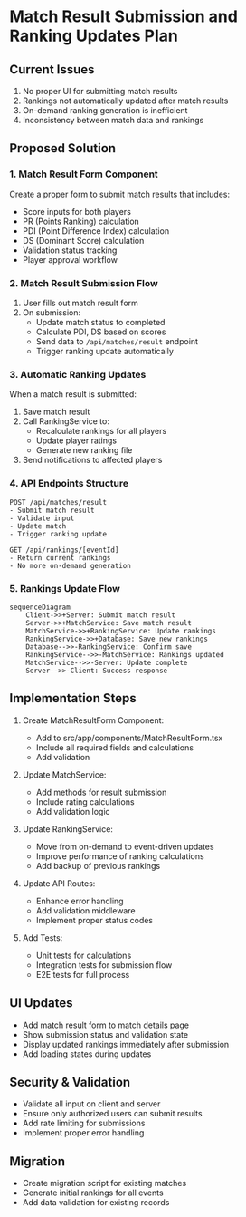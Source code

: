 # Match Result Submission and Ranking Updates Plan

## Current Issues
1. No proper UI for submitting match results
2. Rankings not automatically updated after match results
3. On-demand ranking generation is inefficient
4. Inconsistency between match data and rankings

## Proposed Solution

### 1. Match Result Form Component
Create a proper form to submit match results that includes:
- Score inputs for both players
- PR (Points Ranking) calculation
- PDI (Point Difference Index) calculation 
- DS (Dominant Score) calculation
- Validation status tracking
- Player approval workflow

### 2. Match Result Submission Flow
1. User fills out match result form
2. On submission:
   - Update match status to completed
   - Calculate PDI, DS based on scores
   - Send data to `/api/matches/result` endpoint
   - Trigger ranking update automatically

### 3. Automatic Ranking Updates
When a match result is submitted:
1. Save match result
2. Call RankingService to:
   - Recalculate rankings for all players
   - Update player ratings
   - Generate new ranking file
3. Send notifications to affected players

### 4. API Endpoints Structure
```
POST /api/matches/result
- Submit match result
- Validate input
- Update match
- Trigger ranking update

GET /api/rankings/[eventId]
- Return current rankings
- No more on-demand generation
```

### 5. Rankings Update Flow
```mermaid
sequenceDiagram
    Client->>+Server: Submit match result
    Server->>+MatchService: Save match result
    MatchService->>+RankingService: Update rankings
    RankingService->>+Database: Save new rankings
    Database-->>-RankingService: Confirm save
    RankingService-->>-MatchService: Rankings updated
    MatchService-->>-Server: Update complete
    Server-->>-Client: Success response
```

## Implementation Steps

1. Create MatchResultForm Component:
   - Add to src/app/components/MatchResultForm.tsx
   - Include all required fields and calculations
   - Add validation

2. Update MatchService:
   - Add methods for result submission
   - Include rating calculations
   - Add validation logic

3. Update RankingService:
   - Move from on-demand to event-driven updates
   - Improve performance of ranking calculations
   - Add backup of previous rankings

4. Update API Routes:
   - Enhance error handling
   - Add validation middleware
   - Implement proper status codes

5. Add Tests:
   - Unit tests for calculations
   - Integration tests for submission flow
   - E2E tests for full process

## UI Updates
- Add match result form to match details page
- Show submission status and validation state
- Display updated rankings immediately after submission
- Add loading states during updates

## Security & Validation
- Validate all input on client and server
- Ensure only authorized users can submit results
- Add rate limiting for submissions
- Implement proper error handling

## Migration
- Create migration script for existing matches
- Generate initial rankings for all events
- Add data validation for existing records